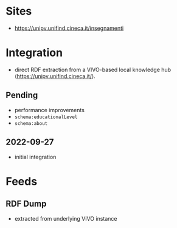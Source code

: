 # Sites

*  https://unipv.unifind.cineca.it/insegnamenti

# Integration

* direct RDF extraction from a VIVO-based local knowledge hub (https://unipv.unifind.cineca.it/).

## Pending

* performance improvements
* `schema:educationalLevel`
* `schema:about`

## 2022-09-27

* initial integration

# Feeds

## RDF Dump

* extracted from underlying VIVO instance